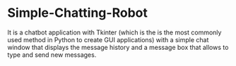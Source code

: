 # Simple-Chatting-Robot
It is a chatbot application with Tkinter (which is the is the most commonly used method in Python to create GUI applications) with a simple chat window that displays the message history and a message box that allows to type and send new messages. 
